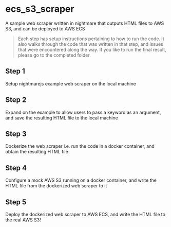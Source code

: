 # ecs_s3_scraper
A sample web scraper written in nightmare that outputs HTML files to AWS S3, and can be deployed to AWS ECS

> Each step has setup instructions pertaining to how to run the code.
> It also walks through the code that was written in that step, and issues that were encountered along the way.
> If you like to run the final result, please go to the completed folder.

## Step 1
Setup nightmarejs example web scraper on the local machine

## Step 2
Expand on the example to allow users to pass a keyword as an argument, and save the resulting HTML file to the local machine

## Step 3
Dockerize the web scraper i.e. run the code in a docker container, and obtain the resulting HTML file

## Step 4
Configure a mock AWS S3 running on a docker container, and write the HTML file from the dockerized web scraper to it

## Step 5
Deploy the dockerized web scraper to AWS ECS, and write the HTML file to the real AWS S3!
